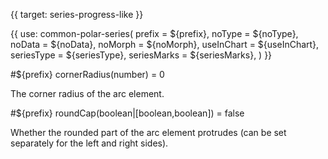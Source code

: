 {{ target: series-progress-like }}

<!-- IProgressLikeSeriesSpec -->

{{ use: common-polar-series(
  prefix = ${prefix},
  noType = ${noType},
  noData = ${noData},
  noMorph = ${noMorph},
  useInChart = ${useInChart},
  seriesType = ${seriesType},
  seriesMarks = ${seriesMarks},
) }}

#${prefix} cornerRadius(number) = 0

The corner radius of the arc element.

#${prefix} roundCap(boolean|[boolean,boolean]) = false

<!-- TODO: Add illustrations -->

Whether the rounded part of the arc element protrudes (can be set separately for the left and right sides).
